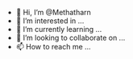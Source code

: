- 👋 Hi, I’m @Methatharn
- 👀 I’m interested in ...
- 🌱 I’m currently learning ...
- 💞️ I’m looking to collaborate on ...
- 📫 How to reach me ...

<!---
Methatharn/Methatharn is a ✨ special ✨ repository because its `README.md` (this file) appears on your GitHub profile.
You can click the Preview link to take a look at your changes.
--->
